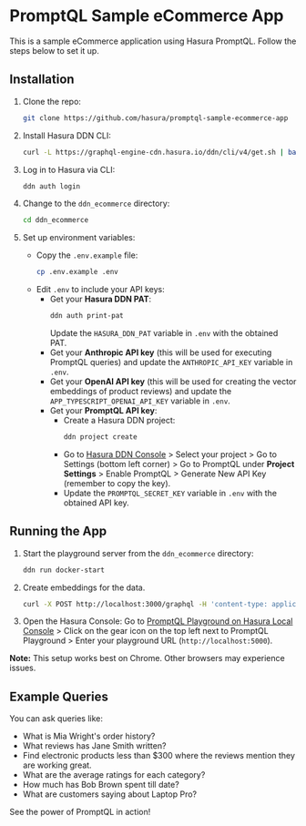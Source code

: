 # PromptQL Sample eCommerce App

This is a sample eCommerce application using Hasura PromptQL. Follow the steps below to set it up.

## Installation

1. Clone the repo:
   ```bash
   git clone https://github.com/hasura/promptql-sample-ecommerce-app
   ```

2. Install Hasura DDN CLI:
   ```bash
   curl -L https://graphql-engine-cdn.hasura.io/ddn/cli/v4/get.sh | bash
   ```

3. Log in to Hasura via CLI:
   ```bash
   ddn auth login
   ```

4. Change to the `ddn_ecommerce` directory:
   ```bash
   cd ddn_ecommerce
   ```
5. Set up environment variables:
   - Copy the `.env.example` file:
     ```bash
     cp .env.example .env
     ```
   - Edit `.env` to include your API keys:
     - Get your **Hasura DDN PAT**:
       ```bash
       ddn auth print-pat
       ```
       Update the `HASURA_DDN_PAT` variable in `.env` with the obtained PAT.
     - Get your **Anthropic API key** (this will be used for executing PromptQL queries) and update the `ANTHROPIC_API_KEY` variable in `.env`.
     - Get your **OpenAI API key** (this will be used for creating the vector embeddings of product reviews) and  update the `APP_TYPESCRIPT_OPENAI_API_KEY` variable in `.env`.
     - Get your **PromptQL API key**:
       - Create a Hasura DDN project:
         ```bash
         ddn project create
         ```
       - Go to [Hasura DDN Console](https://console.hasura.io/) > Select your project > Go to Settings (bottom left corner) > Go to PromptQL under **Project Settings** > Enable PromptQL > Generate New API Key (remember to copy the key).
       - Update the `PROMPTQL_SECRET_KEY` variable in `.env` with the obtained API key.

## Running the App

1. Start the playground server from the `ddn_ecommerce` directory:
   ```bash
   ddn run docker-start
   ```

2. Create embeddings for the data.
   ```bash
   curl -X POST http://localhost:3000/graphql -H 'content-type: application/json' -d '{ "query": "mutation { vectorize }" }'
   ```

3. Open the Hasura Console:
   Go to [PromptQL Playground on Hasura Local Console](https://console.hasura.io/local/chat) > Click on the gear icon on the top left next to PromptQL Playground > Enter your playground URL (`http://localhost:5000`).

**Note:** This setup works best on Chrome. Other browsers may experience issues.

## Example Queries
You can ask queries like:

- What is Mia Wright's order history?
- What reviews has Jane Smith written?
- Find electronic products less than $300 where the reviews mention they are working great.
- What are the average ratings for each category?
- How much has Bob Brown spent till date?
- What are customers saying about Laptop Pro?

See the power of PromptQL in action!